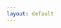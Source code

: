 ```yaml
---
layout: default
---
```


<div id = "app">
<!--<div :class = "shadow.state" id = "app">-->
    <state-view :shadow = "shadow" :ready = "ready"></state-view>
    <google-login></google-login>
    <!--<time-d-three :movements = "movements" :strategies = "strategies" :shadow = "shadow" :ready = "ready"></time-d-three>
    <!--<alarm-controls :shadow = "shadow" :ready = "ready"></alarm-controls>-->
    <version-stamp></version-stamp>
</div>
<script src="js/main.js"></script>

